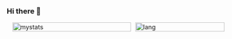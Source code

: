 ### Hi there 👋

<!--
**daudputra/daudputra** is a ✨ _special_ ✨ repository because its `README.md` (this file) appears on your GitHub profile.

Here are some ideas to get you started:

- 🔭 I’m currently working on ...
- 🌱 I’m currently learning ...
- 👯 I’m looking to collaborate on ...
- 🤔 I’m looking for help with ...
- 💬 Ask me about ...
- 📫 How to reach me: ...
- 😄 Pronouns: ...
- ⚡ Fun fact: ...
-->



<!-- GitHub Profile README.md -->

<div style="display: flex; justify-content: center;">
  <div style="width: 53%; margin-right: 2%;">
    <img alt="mystats" src="https://github-readme-stats.vercel.app/api?username=daudputra&show_icons=true&theme=transparent" style="width: 100%; height: auto;"/>
  </div>
  <div style="width: 40%;">
    <img alt="lang" src="https://github-readme-stats.vercel.app/api/top-langs/?username=daudputra&layout=compact" style="width: 100%; height: auto;"/>
  </div>
</div>


<!-- <img alt="mystats" align="center" width="53%" src="https://github-readme-stats.vercel.app/api?username=daudputra&show_icons=true&theme=transparent"/>
<img alt="lang" align="center" width="40%" src="https://github-readme-stats.vercel.app/api/top-langs/?username=daudputra&layout=compact"/> -->

<!--
[![Top Langs](https://github-readme-stats.vercel.app/api/top-langs/?username=daudputra&layout=compact)
[![Top Langs](https://github-readme-stats.vercel.app/api/top-langs/?username=daudputra&layout=pie)](https://github.com/daudputra/github-readme-stats)
